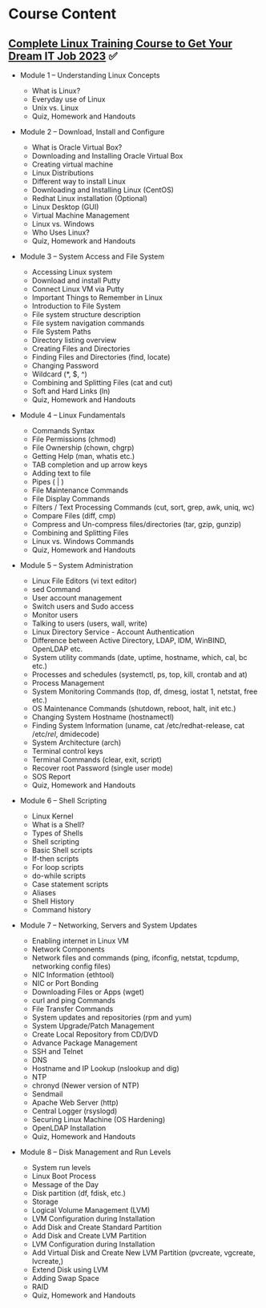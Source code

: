 # Course Content

## [Complete Linux Training Course to Get Your Dream IT Job 2023](https://www.udemy.com/course/complete-linux-training-course-to-get-your-dream-it-job/) :white_check_mark:
- Module 1 – Understanding Linux Concepts
  - What is Linux?   
  - Everyday use of Linux   
  - Unix vs. Linux   
  - Quiz, Homework and Handouts 

- Module 2 – Download, Install and Configure   
  - What is Oracle Virtual Box?   
  - Downloading and Installing Oracle Virtual Box
  - Creating virtual machine   
  - Linux Distributions   
  - Different way to install Linux   
  - Downloading and Installing Linux (CentOS)   
  - Redhat Linux installation (Optional)   
  - Linux Desktop (GUI)   
  - Virtual Machine Management   
  - Linux vs. Windows   
  - Who Uses Linux?   
  - Quiz, Homework and Handouts  

- Module 3 – System Access and File System   
  - Accessing Linux system
  - Download and install Putty   
  - Connect Linux VM via Putty   
  - Important Things to Remember in Linux   
  - Introduction to File System
  - File system structure description
  - File system navigation commands
  - File System Paths  
  - Directory listing overview  
  - Creating Files and Directories  
  - Finding Files and Directories (find, locate)   
  - Changing Password
  - Wildcard (*, $, ^)
  - Combining and Splitting Files (cat and cut)  
  - Soft and Hard Links (ln)  
  - Quiz, Homework and Handouts   

- Module 4 – Linux Fundamentals  
  - Commands Syntax  
  - File Permissions (chmod)  
  - File Ownership (chown, chgrp)
  - Getting Help (man, whatis etc.)  
  - TAB completion and up arrow keys  
  - Adding text to file  
  - Pipes ( | )  
  - File Maintenance Commands  
  - File Display Commands  
  - Filters / Text Processing Commands (cut, sort, grep, awk, uniq, wc)  
  - Compare Files (diff, cmp)  
  - Compress and Un-compress files/directories (tar, gzip, gunzip)
  - Combining and Splitting Files   
  - Linux vs. Windows Commands  
  - Quiz, Homework and Handouts   

- Module 5 – System Administration  
  - Linux File Editors (vi text editor)
  - sed Command   
  - User account management  
  - Switch users and Sudo access  
  - Monitor users  
  - Talking to users (users, wall, write)
  - Linux Directory Service - Account Authentication
  - Difference between Active Directory, LDAP, IDM, WinBIND, OpenLDAP etc.
  - System utility commands (date, uptime, hostname, which, cal, bc etc.)  
  - Processes and schedules (systemctl, ps, top, kill, crontab and at)  
  - Process Management
  - System Monitoring Commands (top, df, dmesg, iostat 1, netstat, free etc.)  
  - OS Maintenance Commands (shutdown, reboot, halt, init etc.)  
  - Changing System Hostname (hostnamectl)  
  - Finding System Information (uname, cat /etc/redhat-release, cat /etc/*rel*, dmidecode)  
  - System Architecture (arch)  
  - Terminal control keys  
  - Terminal Commands (clear, exit, script)  
  - Recover root Password (single user mode)
  - SOS Report   
  - Quiz, Homework and Handouts 

- Module 6 – Shell Scripting 
  - Linux Kernel   
  - What is a Shell?
  - Types of Shells 
  - Shell scripting  
  - Basic Shell scripts  
  - If-then scripts  
  - For loop scripts  
  - do-while scripts   
  - Case statement scripts  
  - Aliases
  - Shell History 
  - Command history   

- Module 7 – Networking, Servers and System Updates  
  - Enabling internet in Linux VM  
  - Network Components  
  - Network files and commands (ping, ifconfig, netstat, tcpdump, networking config files)  
  - NIC Information (ethtool)  
  - NIC or Port Bonding
  - Downloading Files or Apps (wget)
  - curl and ping Commands
  - File Transfer Commands
  - System updates and repositories (rpm and yum)
  - System Upgrade/Patch Management  
  - Create Local Repository from CD/DVD
  - Advance Package Management  
  - SSH and Telnet  
  - DNS  
  - Hostname and IP Lookup (nslookup and dig)  
  - NTP  
  - chronyd (Newer version of NTP)
  - Sendmail  
  - Apache Web Server (http)  
  - Central Logger (rsyslogd)
  - Securing Linux Machine (OS Hardening)
  - OpenLDAP Installation  
  - Quiz, Homework and Handouts 

- Module 8 – Disk Management and Run Levels
  - System run levels
  - Linux Boot Process
  - Message of the Day
  - Disk partition (df, fdisk, etc.)
  - Storage
  - Logical Volume Management (LVM)
  - LVM Configuration during Installation
  - Add Disk and Create Standard Partition
  - Add Disk and Create LVM Partition
  - LVM Configuration during Installation
  - Add Virtual Disk and Create New LVM Partition (pvcreate, vgcreate, lvcreate,)
  - Extend Disk using LVM
  - Adding Swap Space
  - RAID
  - Quiz, Homework and Handouts   
